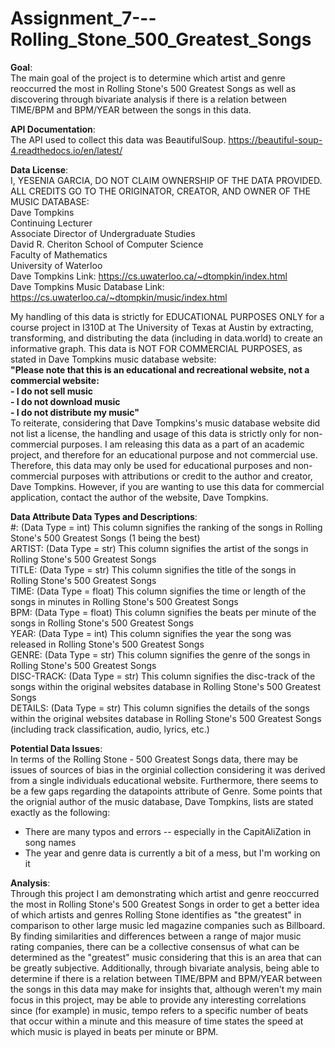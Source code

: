 # Assignment_7---Rolling_Stone_500_Greatest_Songs
**Goal**:  
The main goal of the project is to determine which artist and genre reoccurred the most in Rolling Stone's 500 Greatest Songs as well as discovering through bivariate analysis if there is a relation between TIME/BPM and BPM/YEAR between the songs in this data.

**API Documentation**:  
The API used to collect this data was BeautifulSoup.
https://beautiful-soup-4.readthedocs.io/en/latest/

**Data License**:  
I, YESENIA GARCIA, DO NOT CLAIM OWNERSHIP OF THE DATA PROVIDED. ALL CREDITS GO TO THE ORIGINATOR, CREATOR, AND OWNER OF THE MUSIC DATABASE:  
Dave Tompkins  
Continuing Lecturer  
Associate Director of Undergraduate Studies  
David R. Cheriton School of Computer Science  
Faculty of Mathematics  
University of Waterloo  
Dave Tompkins Link: https://cs.uwaterloo.ca/~dtompkin/index.html  
Dave Tompkins Music Database Link: https://cs.uwaterloo.ca/~dtompkin/music/index.html

My handling of this data is strictly for EDUCATIONAL PURPOSES ONLY for a course project in I310D at The University of Texas at Austin by extracting, transforming, and distributing the data (including in data.world) to create an informative graph. This data is NOT FOR COMMERCIAL PURPOSES, as stated in Dave Tompkins music database website:  
**"Please note that this is an educational and recreational website, not a commercial website:**  
**- I do not sell music**  
**- I do not download music**  
**- I do not distribute my music"**  
To reiterate, considering that Dave Tompkins's music database website did not list a license, the handling and usage of this data is strictly only for non-commercial purposes. I am releasing this data as a part of an academic project, and therefore for an educational purpose and not commercial use. Therefore, this data may only be used for educational purposes and non-commercial purposes with attributions or credit to the author and creator, Dave Tompkins. However, if you are wanting to use this data for commercial application, contact the author of the website, Dave Tompkins.

**Data Attribute Data Types and Descriptions**:  
#: (Data Type = int) This column signifies the ranking of the songs in Rolling Stone's 500 Greatest Songs (1 being the best)  
ARTIST: (Data Type = str) This column signifies the artist of the songs in Rolling Stone's 500 Greatest Songs  
TITLE: (Data Type = str) This column signifies the title of the songs in Rolling Stone's 500 Greatest Songs  
TIME: (Data Type = float) This column signifies the time or length of the songs in minutes in Rolling Stone's 500 Greatest Songs  
BPM: (Data Type = float) This column signifies the beats per minute of the songs in Rolling Stone's 500 Greatest Songs  
YEAR: (Data Type = int) This column signifies the year the song was released in Rolling Stone's 500 Greatest Songs  
GENRE: (Data Type = str) This column signifies the genre of the songs in Rolling Stone's 500 Greatest Songs  
DISC-TRACK: (Data Type = str) This column signifies the disc-track of the songs within the original websites database in Rolling Stone's 500 Greatest Songs  
DETAILS: (Data Type = str) This column signifies the details of the songs within the original websites database in Rolling Stone's 500 Greatest Songs (including track classification, audio, lyrics, etc.)  

**Potential Data Issues**:  
In terms of the Rolling Stone - 500 Greatest Songs data, there may be issues of sources of bias in the orginial collection considering it was derived from a single individuals educational website. Furthermore, there seems to be a few gaps regarding the datapoints attribute of Genre. Some points that the orignial author of the music database, Dave Tompkins, lists are stated exactly as the following:  
- There are many typos and errors -- especially in the CapitAliZation in song names  
- The year and genre data is currently a bit of a mess, but I'm working on it

**Analysis**:  
Through this project I am demonstrating which artist and genre reoccurred the most in Rolling Stone's 500 Greatest Songs in order to get a better idea of which artists and genres Rolling Stone identifies as "the greatest" in comparison to other large music led magazine companies such as Billboard. By finding similarities and differences between a range of major music rating companies, there can be a collective consensus of what can be determined as the "greatest" music considering that this is an area that can be greatly subjective. Additionally, through bivariate analysis, being able to determine if there is a relation between TIME/BPM and BPM/YEAR between the songs in this data may make for insights that, although weren't my main focus in this project, may be able to provide any interesting correlations since (for example) in music, tempo refers to a specific number of beats that occur within a minute and this measure of time states the speed at which music is played in beats per minute or BPM.
